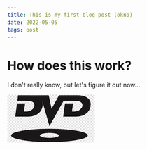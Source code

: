 ```yaml
---
title: This is my first blog post (okno)
date: 2022-05-05
tags: post
---
```


# How does this work?

I don't really know, but let's figure it out now...

![image](img/dvd-disc-logo.jpg)
